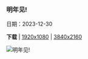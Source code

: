 ### 明年见!

日期：2023-12-30

**下载**  |  [1920x1080](https://cn.bing.com/th?id=OHR.ThailandNewYears_ZH-CN2058192262_1920x1080.jpg)  |  [3840x2160](https://cn.bing.com/th?id=OHR.ThailandNewYears_ZH-CN2058192262_UHD.jpg)

![明年见!](https://cn.bing.com/th?id=OHR.ThailandNewYears_ZH-CN2058192262_1920x1080.jpg "帕那空奇里上空的烟花，碧武里府,泰国 (© noomcpk/Shutterstock)")

